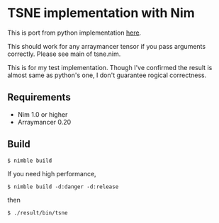 # TSNE implementation with Nim

This is port from python implementation [here](https://lvdmaaten.github.io/tsne/).

This should work for any arraymancer tensor if you pass arguments correctly.
Please see main of tsne.nim.

This is for my test implementation. Though I've confirmed the result is almost same as python's one, I don't guarantee rogical correctness.

## Requirements

- Nim 1.0 or higher
- Arraymancer 0.20

## Build

```
$ nimble build
```

If you need high performance,

```
$ nimble build -d:danger -d:release
```

then

```
$ ./result/bin/tsne
```
